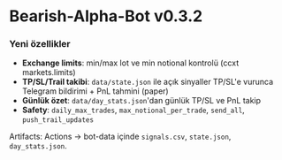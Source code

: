 # Bearish-Alpha-Bot v0.3.2

### Yeni özellikler
- **Exchange limits**: min/max lot ve min notional kontrolü (ccxt markets.limits)
- **TP/SL/Trail takibi**: `data/state.json` ile açık sinyaller TP/SL'e vurunca Telegram bildirimi + PnL tahmini (paper)
- **Günlük özet**: `data/day_stats.json`'dan günlük TP/SL ve PnL takip
- **Safety**: `daily_max_trades`, `max_notional_per_trade`, `send_all`, `push_trail_updates`

Artifacts: Actions → bot-data içinde `signals.csv`, `state.json`, `day_stats.json`.
